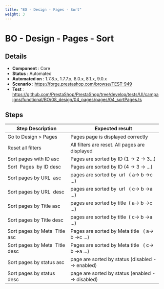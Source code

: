 ```yaml
---
title: "BO - Design - Pages - Sort"
weight: 3
---
```


# BO - Design - Pages - Sort
## Details
* **Component** : Core
* **Status** : Automated
* **Automated on** : 1.7.8.x, 1.7.7.x, 8.0.x, 8.1.x, 9.0.x
* **Scenario** : https://forge.prestashop.com/browse/TEST-949
* **Test** : https://github.com/PrestaShop/PrestaShop/tree/develop/tests/UI/campaigns/functional/BO/08_design/04_pages/pages/04_sortPages.ts

## Steps
| Step Description | Expected result |
| ----- | ----- |
| Go to Design > Pages | Pages page is displayed correctly |
| Reset all filters | All filters are reset. All pages are displayed |
| Sort pages with ID asc | Pages are sorted by ID (1 -> 2 -> 3...) |
| Sort  Pages  by ID desc | Pages are sorted by ID (4 -> 3 -> ...) |
| Sort pages by URL  asc | pages are sorted by  url   ( a-> b ->c ...) |
| Sort pages by URL  desc | pages are sorted by  url   ( c-> b ->a ...) |
| Sort pages by Title asc | pages are sorted by title  ( a-> b ->c ...) |
| Sort pages by Title desc | pages are sorted by title  ( c-> b ->a ...) |
| Sort pages by Meta  Title asc | Pages are sorted by Meta title   ( a-> b ->c ...) |
| Sort pages by Meta  Title desc | Pages are sorted by Meta title   ( c-> b ->a ...) |
| Sort pages by status asc | page are sorted by status (disabled --> enabled) |
| Sort pages by status desc | page are sorted by status (enabled --> disabled) |